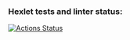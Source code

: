### Hexlet tests and linter status:
[![Actions Status](https://github.com/bombom70/layout-designer-project-lvl1/workflows/hexlet-check/badge.svg)](https://github.com/bombom70/layout-designer-project-lvl1/actions)